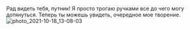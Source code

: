 Рад видеть тебя, путник!
Я просто трогаю ручками все до чего могу дотянуться. 
Теперь ты можешь увидеть, очередное мое творение.
![photo_2021-10-18_13-08-03](https://user-images.githubusercontent.com/66180143/137766795-95ce31d6-21b8-4c88-a734-916f32c0e81f.png)

